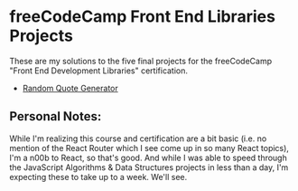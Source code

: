 # freeCodeCamp Front End Libraries Projects

These are my solutions to the five final projects for the freeCodeCamp "Front End Development Libraries" certification.

- [Random Quote Generator](p-Random_Quote_Generator/)

## Personal Notes:

While I'm realizing this course and certification are a bit basic (i.e. no mention of the React Router which I see come up in so many React topics), I'm a n00b to React, so that's good. And while I was able to speed through the JavaScript Algorithms & Data Structures projects in less than a day, I'm expecting these to take up to a week. We'll see.
